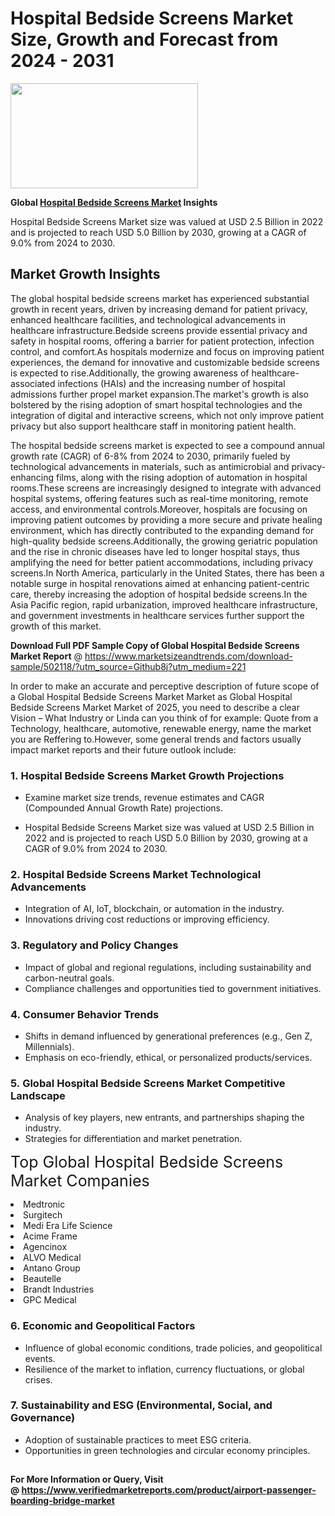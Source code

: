 <H1>Hospital Bedside Screens Market Size, Growth and Forecast from 2024 - 2031</H1><img class="aligncenter size-medium wp-image-584254" src="https://thirdeyenews.in/wp-content/uploads/2024/09/Global-Market-Research-300x168.jpeg" alt="" width="300" height="168" /><p><strong>Global&nbsp;<a href="https://www.marketsizeandtrends.com/download-sample/502118/?utm_source=Github8j?utm_medium=221">Hospital Bedside Screens Market</a> Insights</strong></p><p>Hospital Bedside Screens Market size was valued at USD 2.5 Billion in 2022 and is projected to reach USD 5.0 Billion by 2030, growing at a CAGR of 9.0% from 2024 to 2030.</p><p><h2>Market Growth Insights</h2> <p>The global hospital bedside screens market has experienced substantial growth in recent years, driven by increasing demand for patient privacy, enhanced healthcare facilities, and technological advancements in healthcare infrastructure.Bedside screens provide essential privacy and safety in hospital rooms, offering a barrier for patient protection, infection control, and comfort.As hospitals modernize and focus on improving patient experiences, the demand for innovative and customizable bedside screens is expected to rise.Additionally, the growing awareness of healthcare-associated infections (HAIs) and the increasing number of hospital admissions further propel market expansion.The market's growth is also bolstered by the rising adoption of smart hospital technologies and the integration of digital and interactive screens, which not only improve patient privacy but also support healthcare staff in monitoring patient health. </p> <p>The hospital bedside screens market is expected to see a compound annual growth rate (CAGR) of 6-8% from 2024 to 2030, primarily fueled by technological advancements in materials, such as antimicrobial and privacy-enhancing films, along with the rising adoption of automation in hospital rooms.These screens are increasingly designed to integrate with advanced hospital systems, offering features such as real-time monitoring, remote access, and environmental controls.Moreover, hospitals are focusing on improving patient outcomes by providing a more secure and private healing environment, which has directly contributed to the expanding demand for high-quality bedside screens.Additionally, the growing geriatric population and the rise in chronic diseases have led to longer hospital stays, thus amplifying the need for better patient accommodations, including privacy screens.In North America, particularly in the United States, there has been a notable surge in hospital renovations aimed at enhancing patient-centric care, thereby increasing the adoption of hospital bedside screens.In the Asia Pacific region, rapid urbanization, improved healthcare infrastructure, and government investments in healthcare services further support the growth of this market.</p><p><span class=""><strong>Download Full PDF Sample Copy of Global Hospital Bedside Screens Market Report</strong> @ <a href="https://www.marketsizeandtrends.com/download-sample/502118/?utm_source=Github8j?utm_medium=221" target="_blank">https://www.marketsizeandtrends.com/download-sample/502118/?utm_source=Github8j?utm_medium=221</a></span></p><p>In order to make an accurate and perceptive description of future scope of a Global&nbsp;Hospital Bedside Screens Market Market as Global&nbsp;Hospital Bedside Screens Market Market of 2025, you need to describe a clear Vision &ndash; What Industry or Linda can you think of for example: Quote from a Technology, healthcare, automotive, renewable energy, name the market you are Reffering to.However, some general trends and factors usually impact market reports and their future outlook include:</p><h3>1.&nbsp;<strong>Hospital Bedside Screens Market Growth Projections</strong></h3><ul><li>Examine market size trends, revenue estimates and CAGR (Compounded Annual Growth Rate) projections.</li><li><p>Hospital Bedside Screens Market size was valued at USD 2.5 Billion in 2022 and is projected to reach USD 5.0 Billion by 2030, growing at a CAGR of 9.0% from 2024 to 2030.</p></li></ul><h3>2.&nbsp;<strong>Hospital Bedside Screens Market Technological Advancements</strong></h3><ul><li>Integration of AI, IoT, blockchain, or automation in the industry.</li><li>Innovations driving cost reductions or improving efficiency.</li></ul><h3>3.&nbsp;<strong>Regulatory and Policy Changes</strong></h3><ul><li>Impact of global and regional regulations, including sustainability and carbon-neutral goals.</li><li>Compliance challenges and opportunities tied to government initiatives.</li></ul><h3>4.&nbsp;<strong>Consumer Behavior Trends</strong></h3><ul><li>Shifts in demand influenced by generational preferences (e.g., Gen Z, Millennials).</li><li>Emphasis on eco-friendly, ethical, or personalized products/services.</li></ul><h3>5.&nbsp;<strong>Global Hospital Bedside Screens Market Competitive Landscape</strong></h3><ul><li>Analysis of key players, new entrants, and partnerships shaping the industry.</li><li>Strategies for differentiation and market penetration.</li></ul><p data-pm-slice="1 1 []"><span style="color: inherit; font-family: inherit; font-size: 25px;">Top Global Hospital Bedside Screens Market Companies</span></p><div class="" data-test-id=""><p><li>Medtronic</li><li> Surgitech</li><li> Medi Era Life Science</li><li> Acime Frame</li><li> Agencinox</li><li> ALVO Medical</li><li> Antano Group</li><li> Beautelle</li><li> Brandt Industries</li><li> GPC Medical</li></p></div><h3>6.&nbsp;<strong>Economic and Geopolitical Factors</strong></h3><ul><li>Influence of global economic conditions, trade policies, and geopolitical events.</li><li>Resilience of the market to inflation, currency fluctuations, or global crises.</li></ul><h3>7.&nbsp;<strong>Sustainability and ESG (Environmental, Social, and Governance)</strong></h3><ul><li>Adoption of sustainable practices to meet ESG criteria.</li><li>Opportunities in green technologies and circular economy principles.</li></ul><h2><strong style="font-size: 14px;">For More Information or Query, Visit @&nbsp;</strong><a style="background-color: #ffffff; font-size: 14px;" href="https://www.marketsizeandtrends.com/report/hospital-bedside-screens-market/" target="_blank">https://www.verifiedmarketreports.com/product/airport-passenger-boarding-bridge-market</a></h2>